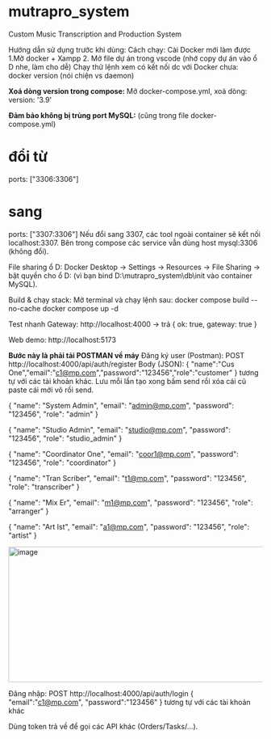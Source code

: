 # mutrapro_system
Custom Music Transcription and Production System

Hướng dẫn sử dụng trước khi dùng:
Cách chạy:
Cài Docker mới làm được
1.Mở docker + Xampp
2. Mở file dự án trong vscode (nhớ copy dự án vào ổ D nhe, làm cho dễ)
Chạy thử lệnh xem có kết nối dc với Docker chưa: docker version (nói chiện vs daemon)

**Xoá dòng version trong compose:**
Mở docker-compose.yml, xoá dòng:
version: '3.9'

**Đảm bảo không bị trùng port MySQL:** (cũng trong file docker-compose.yml)
# đổi từ
ports: ["3306:3306"]
# sang
ports: ["3307:3306"]
Nếu đổi sang 3307, các tool ngoài container sẽ kết nối localhost:3307. Bên trong compose các service vẫn dùng host mysql:3306 (không đổi).

File sharing ổ D:
Docker Desktop → Settings → Resources → File Sharing → bật quyền cho ổ D:
(vì bạn bind D:\mutrapro_system\db\init vào container MySQL).

Build & chạy stack:
Mở terminal và chạy lệnh sau:
docker compose build --no-cache
docker compose up -d

Test nhanh
Gateway: http://localhost:4000
 → trả { ok: true, gateway: true }

Web demo: http://localhost:5173

**Bước này là phải tải POSTMAN về máy**
Đăng ký user (Postman):
POST http://localhost:4000/api/auth/register
Body (JSON): { "name":"Cus One","email":"c1@mp.com","password":"123456","role":"customer" }   tương tự với các tài khoản khác. Lưu mỗi lần tạo xong bấm send rồi xóa cái cũ paste cái mới vô rồi send.

{
  "name": "System Admin",
  "email": "admin@mp.com",
  "password": "123456",
  "role": "admin"
}

{
  "name": "Studio Admin",
  "email": "studio@mp.com",
  "password": "123456",
  "role": "studio_admin"
}

{
  "name": "Coordinator One",
  "email": "coor1@mp.com",
  "password": "123456",
  "role": "coordinator"
}

{
  "name": "Tran Scriber",
  "email": "t1@mp.com",
  "password": "123456",
  "role": "transcriber"
}

{
  "name": "Mix Er",
  "email": "m1@mp.com",
  "password": "123456",
  "role": "arranger"
}

{
  "name": "Art Ist",
  "email": "a1@mp.com",
  "password": "123456",
  "role": "artist"
}


<img width="1089" height="268" alt="image" src="https://github.com/user-attachments/assets/b9fffe86-eccb-426a-bf8f-51386471206a" />


Đăng nhập:
POST http://localhost:4000/api/auth/login
{ "email":"c1@mp.com", "password":"123456" } tương tự với các tài khoản khác

Dùng token trả về để gọi các API khác (Orders/Tasks/...).




